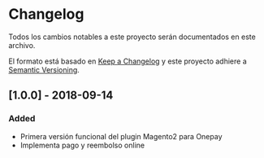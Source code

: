 # Changelog
Todos los cambios notables a este proyecto serán documentados en este archivo.

El formato está basado en [Keep a Changelog](http://keepachangelog.com/en/1.0.0/)
y este proyecto adhiere a [Semantic Versioning](http://semver.org/spec/v2.0.0.html).

## [1.0.0] - 2018-09-14
### Added
- Primera versión funcional del plugin Magento2 para Onepay
- Implementa pago y reembolso online
